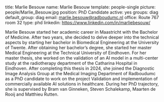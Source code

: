 title: Marlie Besouw
name: Marlie Besouw
template: people-single
picture: people/Marlie_Besouw.jpg 
position: PhD Candidate
active: yes 
groups: diag
default_group: diag
email: marlie.besouw@radboudumc.nl
office: Route 767 room 32
type: phd
linkedin: https://www.linkedin.com/in/marliebesouw/

Marlie Besouw started her academic career in Maastricht with the Bachelor of Medicine. After two years, she decided to delve deeper into the technical aspects by starting her bachelor in Biomedical Engineering at the University of Twente. After obtaining her bachelor’s degree, she started her master Medical Engineering at the Technical University of Eindhoven. For her master thesis, she worked on the validation of an AI model in a multi-center study at the radiotherapy department of the Catharina Hospital in Eindhoven. After completing this thesis in 2024, she joined the Diagnostic Image Analysis Group at the Medical Imaging Department of Radboudumc as a PhD candidate to work on the project Validation and implementation of commercially available AI solutions in healthcare. During her PhD trajectory, she is supervised by Bram van Ginneken, Steven Schalekamp, Maarten de Rooij and Matthieu Rutten. 

